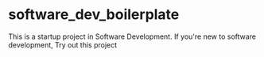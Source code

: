 # software_dev_boilerplate
This is a startup project in Software Development. If you're new to software development, Try out this project
